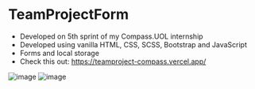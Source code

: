 # TeamProjectForm

- Developed on 5th sprint of my Compass.UOL internship
- Developed using vanilla HTML, CSS, SCSS, Bootstrap and JavaScript
- Forms and local storage
- Check this out: https://teamproject-compass.vercel.app/

![image](https://user-images.githubusercontent.com/76676185/184994829-118077a2-9260-429b-ab23-f43fd36d3add.png)
![image](https://user-images.githubusercontent.com/76676185/184994950-64cae501-809a-4ff6-a9f5-2ccee1e61792.png)
